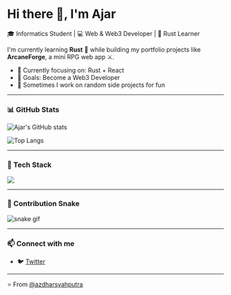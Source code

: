 # Hi there 👋, I'm Ajar

🎓 Informatics Student | 💻 Web & Web3 Developer | 🦀 Rust Learner

I'm currently learning **Rust** 🧠 while building my portfolio projects like **ArcaneForge**, a mini RPG web app ⚔️.

- 🌱 Currently focusing on: Rust + React
- 🚀 Goals: Become a Web3 Developer
- 📝 Sometimes I work on random side projects for fun

---

### 📊 GitHub Stats

![Ajar's GitHub stats](https://github-readme-stats.vercel.app/api?username=azdharsyahputra&show_icons=true&theme=tokyonight&count_private=true)

![Top Langs](https://github-readme-stats.vercel.app/api/top-langs/?username=azdharsyahputra&layout=compact&theme=tokyonight)

---

### 🧰 Tech Stack

<p align="left">
  <img src="https://skillicons.dev/icons?i=html,css,javascript,react,express,tailwind,php,laravel,rust,git,github,go,linux" />
</p>

---

### 🐍 Contribution Snake

![snake gif](https://github.com/azdharsyahputra/azdharsyahputra/blob/output/github-contribution-grid-snake.svg)

---

### 📫 Connect with me

- 🐦 [Twitter](https://twitter.com/muhammadazdhar3)

---

⭐️ From [@azdharsyahputra](https://github.com/azdharsyahputra)

